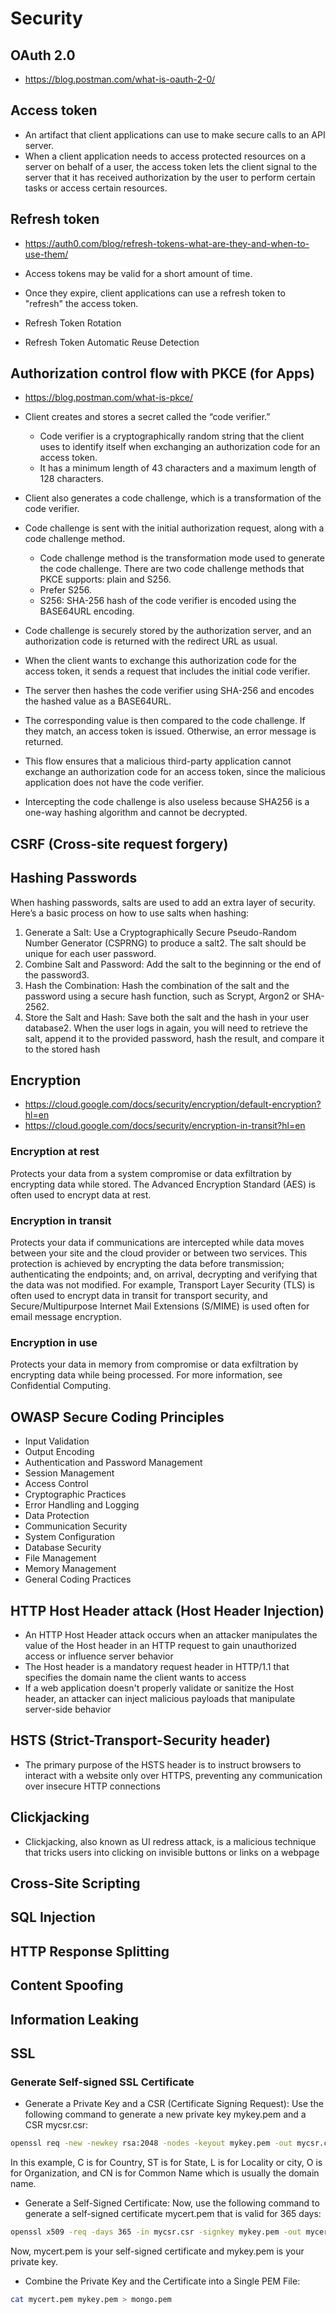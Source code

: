 # Security

## OAuth 2.0

- <https://blog.postman.com/what-is-oauth-2-0/>

## Access token

- An artifact that client applications can use to make secure calls to an API server.
- When a client application needs to access protected resources on a server on behalf of a user, the access token lets the client signal to the server that it has received authorization by the user to perform certain tasks or access certain resources.

## Refresh token

- <https://auth0.com/blog/refresh-tokens-what-are-they-and-when-to-use-them/>

- Access tokens may be valid for a short amount of time.
- Once they expire, client applications can use a refresh token to "refresh" the access token.
- Refresh Token Rotation
- Refresh Token Automatic Reuse Detection

## Authorization control flow with PKCE (for Apps)

- <https://blog.postman.com/what-is-pkce/>

- Client creates and stores a secret called the “code verifier.”
  - Code verifier is a cryptographically random string that the client uses to identify itself when exchanging an authorization code for an access token.
  - It has a minimum length of 43 characters and a maximum length of 128 characters.
- Client also generates a code challenge, which is a transformation of the code verifier.
- Code challenge is sent with the initial authorization request, along with a code challenge method.
  - Code challenge method is the transformation mode used to generate the code challenge. There are two code challenge methods that PKCE supports: plain and S256.
  - Prefer S256.
  - S256: SHA-256 hash of the code verifier is encoded using the BASE64URL encoding.
- Code challenge is securely stored by the authorization server, and an authorization code is returned with the redirect URL as usual.
- When the client wants to exchange this authorization code for the access token, it sends a request that includes the initial code verifier.
- The server then hashes the code verifier using SHA-256 and encodes the hashed value as a BASE64URL.
- The corresponding value is then compared to the code challenge. If they match, an access token is issued. Otherwise, an error message is returned.
- This flow ensures that a malicious third-party application cannot exchange an authorization code for an access token, since the malicious application does not have the code verifier.
- Intercepting the code challenge is also useless because SHA256 is a one-way hashing algorithm and cannot be decrypted.

## CSRF (Cross-site request forgery)

## Hashing Passwords

When hashing passwords, salts are used to add an extra layer of security. Here’s a basic process on how to use salts when hashing:

1. Generate a Salt: Use a Cryptographically Secure Pseudo-Random Number Generator (CSPRNG) to produce a salt2. The salt should be unique for each user password.
2. Combine Salt and Password: Add the salt to the beginning or the end of the password3.
3. Hash the Combination: Hash the combination of the salt and the password using a secure hash function, such as Scrypt, Argon2 or SHA-2562.
4. Store the Salt and Hash: Save both the salt and the hash in your user database2. When the user logs in again, you will need to retrieve the salt, append it to the provided password, hash the result, and compare it to the stored hash

## Encryption

- <https://cloud.google.com/docs/security/encryption/default-encryption?hl=en>
- <https://cloud.google.com/docs/security/encryption-in-transit?hl=en>

### Encryption at rest

Protects your data from a system compromise or data exfiltration by encrypting data while stored. The Advanced Encryption Standard (AES) is often used to encrypt data at rest.

### Encryption in transit

Protects your data if communications are intercepted while data moves between your site and the cloud provider or between two services. This protection is achieved by encrypting the data before transmission; authenticating the endpoints; and, on arrival, decrypting and verifying that the data was not modified. For example, Transport Layer Security (TLS) is often used to encrypt data in transit for transport security, and Secure/Multipurpose Internet Mail Extensions (S/MIME) is used often for email message encryption.

### Encryption in use

Protects your data in memory from compromise or data exfiltration by encrypting data while being processed. For more information, see Confidential Computing.

## OWASP Secure Coding Principles

- Input Validation
- Output Encoding
- Authentication and Password Management
- Session Management
- Access Control
- Cryptographic Practices
- Error Handling and Logging
- Data Protection
- Communication Security
- System Configuration
- Database Security
- File Management
- Memory Management
- General Coding Practices

## HTTP Host Header attack (Host Header Injection)

- An HTTP Host Header attack occurs when an attacker manipulates the value of the Host header in an HTTP request to gain unauthorized access or influence server behavior
- The Host header is a mandatory request header in HTTP/1.1 that specifies the domain name the client wants to access
- If a web application doesn't properly validate or sanitize the Host header, an attacker can inject malicious payloads that manipulate server-side behavior

## HSTS (Strict-Transport-Security header)

- The primary purpose of the HSTS header is to instruct browsers to interact with a website only over HTTPS, preventing any communication over insecure HTTP connections

## Clickjacking

- Clickjacking, also known as UI redress attack, is a malicious technique that tricks users into clicking on invisible buttons or links on a webpage

## Cross-Site Scripting

## SQL Injection

## HTTP Response Splitting

## Content Spoofing

## Information Leaking

## SSL

### Generate Self-signed SSL Certificate

- Generate a Private Key and a CSR (Certificate Signing Request): Use the following command to generate a new private key mykey.pem and a CSR mycsr.csr:

```bash
openssl req -new -newkey rsa:2048 -nodes -keyout mykey.pem -out mycsr.csr -subj "/C=BR/ST=Sao Paulo/L=Sao Paulo/O=PTW/CN=localhost"
```

In this example, C is for Country, ST is for State, L is for Locality or city, O is for Organization, and CN is for Common Name which is usually the domain name.

- Generate a Self-Signed Certificate: Now, use the following command to generate a self-signed certificate mycert.pem that is valid for 365 days:

```bash
openssl x509 -req -days 365 -in mycsr.csr -signkey mykey.pem -out mycert.pem
```

Now, mycert.pem is your self-signed certificate and mykey.pem is your private key.

- Combine the Private Key and the Certificate into a Single PEM File:

```bash
cat mycert.pem mykey.pem > mongo.pem
```
